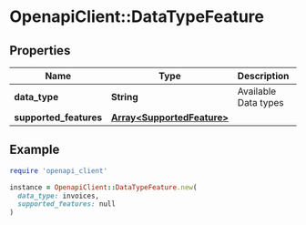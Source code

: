 # OpenapiClient::DataTypeFeature

## Properties

| Name | Type | Description | Notes |
| ---- | ---- | ----------- | ----- |
| **data_type** | **String** | Available Data types | [optional] |
| **supported_features** | [**Array&lt;SupportedFeature&gt;**](SupportedFeature.md) |  |  |

## Example

```ruby
require 'openapi_client'

instance = OpenapiClient::DataTypeFeature.new(
  data_type: invoices,
  supported_features: null
)
```

